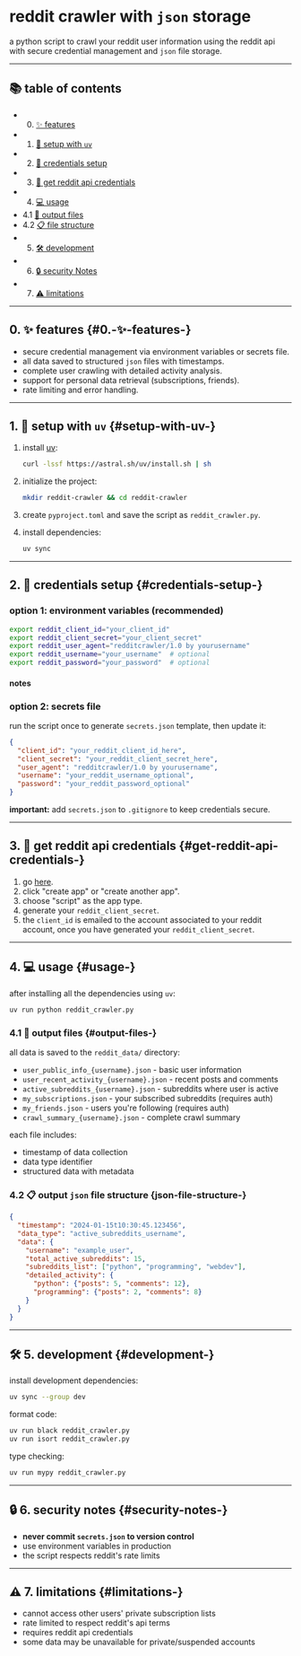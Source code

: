 # reddit crawler with `json` storage

a python script to crawl your reddit user information using the reddit api with secure credential management and `json` file storage.

---

## 📚 table of contents 

- 0. [✨ features](#features-)
- 1. [🚀 setup with `uv`](#setup-with-uv-)
- 2. [🔐 credentials setup](#credentials-setup-)
- 3. [🔑 get reddit api credentials](#get-reddit-api-credentials-)
- 4. [💻 usage](#usage-)
- 4.1 [📁 output files](#output-files-)
- 4.2 [📋 file structure ](#json-file-structure-)
- 5. [🛠️ development](#development-️)
- 6. [🔒 security Notes](#security-notes-)
- 7. [⚠️ limitations](#limitations-️)

--- 
## 0. ✨ features {#0.-✨-features-}

- secure credential management via environment variables or secrets file.
- all data saved to structured `json` files with timestamps.
- complete user crawling with detailed activity analysis.
- support for personal data retrieval (subscriptions, friends).
- rate limiting and error handling.

---

## 1. 🚀 setup with `uv` {#setup-with-uv-}

1. install [uv](https://docs.astral.sh/uv/):
   ```bash
   curl -lssf https://astral.sh/uv/install.sh | sh
   ```

2. initialize the project:
   ```bash
   mkdir reddit-crawler && cd reddit-crawler
   ```

3. create `pyproject.toml` and save the script as `reddit_crawler.py`.

4. install dependencies:
   ```bash
   uv sync
   ```

---

## 2. 🔐 credentials setup {#credentials-setup-}

### option 1: environment variables (recommended)
```bash
export reddit_client_id="your_client_id"
export reddit_client_secret="your_client_secret"
export reddit_user_agent="redditcrawler/1.0 by yourusername"
export reddit_username="your_username"  # optional
export reddit_password="your_password"  # optional
```

#### notes

 
### option 2: secrets file
run the script once to generate `secrets.json` template, then update it:
```json
{
  "client_id": "your_reddit_client_id_here",
  "client_secret": "your_reddit_client_secret_here",
  "user_agent": "redditcrawler/1.0 by yourusername",
  "username": "your_reddit_username_optional",
  "password": "your_reddit_password_optional"
}
```

**important:** add `secrets.json` to `.gitignore` to keep credentials secure.

---

## 3. 🔑 get reddit api credentials {#get-reddit-api-credentials-}
1. go [here](https://www.reddit.com/prefs/apps).
2. click "create app" or "create another app".
3. choose "script" as the app type.
4. generate your `reddit_client_secret`.
5. the `client_id` is emailed to the account associated to your reddit account, once you have generated your `reddit_client_secret`.


---

## 4. 💻 usage {#usage-}

after installing all the dependencies using `uv`:

```bash
uv run python reddit_crawler.py
```

### 4.1 📁 output files {#output-files-}

all data is saved to the `reddit_data/` directory:

- `user_public_info_{username}.json` - basic user information
- `user_recent_activity_{username}.json` - recent posts and comments
- `active_subreddits_{username}.json` - subreddits where user is active
- `my_subscriptions.json` - your subscribed subreddits (requires auth)
- `my_friends.json` - users you're following (requires auth)
- `crawl_summary_{username}.json` - complete crawl summary

each file includes:
- timestamp of data collection
- data type identifier
- structured data with metadata

### 4.2 📋 output `json` file structure {json-file-structure-}

```json
{
  "timestamp": "2024-01-15t10:30:45.123456",
  "data_type": "active_subreddits_username",
  "data": {
    "username": "example_user",
    "total_active_subreddits": 15,
    "subreddits_list": ["python", "programming", "webdev"],
    "detailed_activity": {
      "python": {"posts": 5, "comments": 12},
      "programming": {"posts": 2, "comments": 8}
    }
  }
}
```

---

## 🛠️ 5. development {#development-}

install development dependencies:
```bash
uv sync --group dev
```

format code:
```bash
uv run black reddit_crawler.py
uv run isort reddit_crawler.py
```

type checking:
```bash
uv run mypy reddit_crawler.py
```

---

## 🔒 6. security notes {#security-notes-}

- **never commit `secrets.json` to version control**
- use environment variables in production
- the script respects reddit's rate limits

---

## ⚠️ 7. limitations {#limitations-}

- cannot access other users' private subscription lists
- rate limited to respect reddit's api terms
- requires reddit api credentials
- some data may be unavailable for private/suspended accounts
